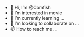 - 👋 Hi, I’m @Comfish
- 👀 I’m interested in movie
- 🌱 I’m currently learning ...
- 💞️ I’m looking to collaborate on ...
- 📫 How to reach me ...

<!---
Comfish/Comfish is a ✨ special ✨ repository because its `README.md` (this file) appears on your GitHub profile.
You can click the Preview link to take a look at your changes.
--->
